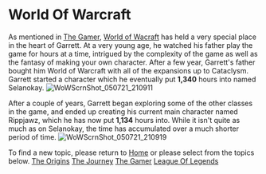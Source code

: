 # World Of Warcraft

As mentioned in [The Gamer](The-Gamer.md), [World of Wacraft](https://worldofwarcraft.com/en-us/) has held a very special place in the heart of Garrett. At a very young age, he watched his father play the game for hours at a time, intrigued by the complexity of the game as well as the fantasy of making your own character. After a few year, Garrett's father bought him World of Warcraft with all of the expansions up to Cataclysm. Garrett started a character which he eventually put **1,340** hours into named Selanokay. 
![WoWScrnShot_050721_210911](https://user-images.githubusercontent.com/83822255/117522435-fec21280-af78-11eb-9f23-16edd320bfc7.jpg)

After a couple of years, Garrett began exploring some of the other classes in the game, and ended up creating his current main character named Rippjawz, which he has now put **1,134** hours into. While it isn't quite as much as on Selanokay, the time has accumulated over a much shorter period of time. 
![WoWScrnShot_050721_210919](https://user-images.githubusercontent.com/83822255/117522504-72641f80-af79-11eb-9c4b-120abc5f90a1.jpg)


To find a new topic, please return to [Home](README.md) or please select from the topics below.
[The Origins](The-Origins.md)
[The Journey](The-Journey.md)
[The Gamer](The-Gamer.md)
[League Of Legends](League-of-Legends.md)
